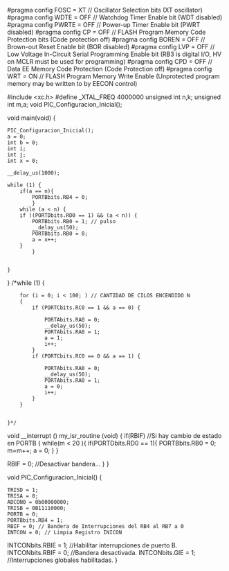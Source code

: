 #pragma config FOSC = XT        // Oscillator Selection bits (XT oscillator)
#pragma config WDTE = OFF       // Watchdog Timer Enable bit (WDT disabled)
#pragma config PWRTE = OFF      // Power-up Timer Enable bit (PWRT disabled)
#pragma config CP = OFF         // FLASH Program Memory Code Protection bits (Code protection off)
#pragma config BOREN = OFF      // Brown-out Reset Enable bit (BOR disabled)
#pragma config LVP = OFF        // Low Voltage In-Circuit Serial Programming Enable bit (RB3 is digital I/O, HV on MCLR must be used for programming)
#pragma config CPD = OFF        // Data EE Memory Code Protection (Code Protection off)
#pragma config WRT = ON          // FLASH Program Memory Write Enable (Unprotected program memory may be written to by EECON control)

#include <xc.h>
#define _XTAL_FREQ 4000000
unsigned int n,k;
unsigned int  m,a;
void PIC_Configuracion_Inicial();

void main(void) {

    PIC_Configuracion_Inicial();
    a = 0;
    int b = 0;
    int i;
    int j;
    int x = 0;

    __delay_us(1000);

    while (1) {
        if(a == n){
            PORTBbits.RB4 = 0;
            }
        while (a < n) {
        if ((PORTDbits.RD0 == 1) && (a < n)) {
            PORTBbits.RB0 = 1; // pulso
            __delay_us(50);
            PORTBbits.RB0 = 0;
            a = x++;
        }
            }

            
    }
}
    /*while (1) {

        for (i = 0; i < 100; ) // CANTIDAD DE CILOS ENCENDIDO N
        {
            if (PORTCbits.RC0 == 1 && a == 0) {

                PORTAbits.RA0 = 0;
                __delay_us(50);
                PORTAbits.RA0 = 1;
                a = 1;
                i++;
            }
            if (PORTCbits.RC0 == 0 && a == 1) {

                PORTAbits.RA0 = 0;
                __delay_us(50);
                PORTAbits.RA0 = 1;
                a = 0;
                i++;
            }
        }
       

    }*/

void __interrupt () my_isr_routine (void) {
 if(RBIF) //Si hay cambio de estado en PORTB
 {
     while(m < 20 ){
         if(PORTDbits.RD0 == 1){
             PORTBbits.RB0 = 0;
             m=m++;
             a = 0;
             } 
         }
    
 RBIF = 0; //Desactivar bandera...
 }
}


void PIC_Configuracion_Inicial() {

    TRISD = 1;
    TRISA = 0;
    ADCON0 = 0b00000000;
    TRISB = 0B11110000;
    PORTB = 0;
    PORTBbits.RB4 = 1;
    RBIF = 0; // Bandera de Interrupciones del RB4 al RB7 a 0
    INTCON = 0; // Limpia Registro INICON
   INTCONbits.RBIE = 1; //Habilitar interrupciones de puerto B.
   INTCONbits.RBIF = 0; //Bandera desactivada.
   INTCONbits.GIE = 1; //Interrupciones globales habilitadas.
}

```
